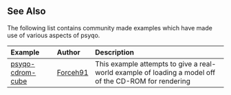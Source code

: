 ## See Also

The following list contains community made examples which have made use of various aspects of psyqo.

| Example | Author | Description
| :--- | :--- | :---
| [psyqo-cdrom-cube](https://github.com/Forceh91/psyqo-cdrom-cube) | [Forceh91](https://github.com/forceh91) | This example attempts to give a real-world example of loading a model off of the CD-ROM for rendering |
